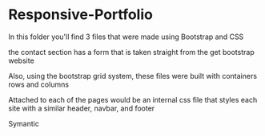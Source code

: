 # Responsive-Portfolio

In this folder you'll find 3 files that were made using Bootstrap and CSS 

the contact section has a form that is taken straight from the get bootstrap website 

Also, using the bootstrap grid system, these files were built with containers rows and columns 

Attached to each of the pages would be an internal css file that styles each site with a similar header, navbar, and footer

Symantic 
